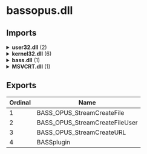 # bassopus.dll

## Imports

<details><summary><b>user32.dll</b> (2)</summary><p>

| Ordinal | Name |
| ------- | ---- |
| 0 | MessageBoxA |
| 0 | wsprintfA |

</p></details>
<details><summary><b>kernel32.dll</b> (6)</summary><p>

| Ordinal | Name |
| ------- | ---- |
| 0 | ExitProcess |
| 0 | GetModuleHandleA |
| 0 | GetProcAddress |
| 0 | VirtualProtect |
| 0 | VirtualAlloc |
| 0 | VirtualFree |

</p></details>
<details><summary><b>bass.dll</b> (1)</summary><p>

| Ordinal | Name |
| ------- | ---- |
| 0 | _ |

</p></details>
<details><summary><b>MSVCRT.dll</b> (1)</summary><p>

| Ordinal | Name |
| ------- | ---- |
| 0 | free |

</p></details>

## Exports


| Ordinal | Name |
| ------- | ---- |
| 1 | BASS_OPUS_StreamCreateFile |
| 2 | BASS_OPUS_StreamCreateFileUser |
| 3 | BASS_OPUS_StreamCreateURL |
| 4 | BASSplugin |

</p></details>
